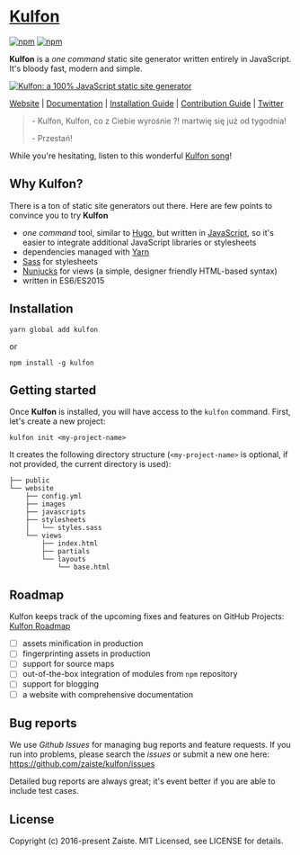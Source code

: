 # [Kulfon](https://kulfon.net)

[![npm](https://img.shields.io/npm/v/kulfon.svg)](https://www.npmjs.com/package/kulfon)
[![npm](https://img.shields.io/npm/dm/kulfon.svg)](https://www.npmjs.com/package/kulfon)

**Kulfon** is a *one command* static site generator written entirely in
JavaScript. It's bloody fast, modern and simple.

[![Kulfon: a 100% JavaScript static site generator](https://raw.githubusercontent.com/zaiste/kulfon/master/kulfon-static-site-logo.jpg)](https://kulfon.net)

[Website](https://kulfon.net) |
[Documentation](https://kulfon.net/overview/introduction/) |
[Installation Guide](https://kulfon.net/overview/installing/) |
[Contribution Guide](CONTRIBUTING.md) |
[Twitter](http://twitter.com/kufonapp)

> \- Kulfon, Kulfon, co z Ciebie wyrośnie ?! martwię się już od tygodnia!
>
> \- Przestań!

While you're hesitating, listen to this wonderful [Kulfon song][5]!

## Why Kulfon?

There is a ton of static site generators out there. Here are few points to
convince you to try **Kulfon**

* *one command* tool, similar to [Hugo][3], but written in [JavaScript][6], so it's
easier to integrate additional JavaScript libraries or stylesheets
* dependencies managed with [Yarn][4]
* [Sass][2] for stylesheets
* [Nunjucks][1] for views (a simple, designer friendly HTML-based syntax)
* written in ES6/ES2015

## Installation

    yarn global add kulfon

or

    npm install -g kulfon

## Getting started

Once **Kulfon** is installed, you will have access to the `kulfon` command.
First, let's create a new project:

    kulfon init <my-project-name>

It creates the following directory structure (`<my-project-name>` is optional,
if not provided, the current directory is used):

```
├── public
└── website
    ├── config.yml
    ├── images
    ├── javascripts
    ├── stylesheets
    │   └── styles.sass
    └── views
        ├── index.html
        ├── partials
        └── layouts
            └── base.html
```

## Roadmap

Kulfon keeps track of the upcoming fixes and features on GitHub Projects: [Kulfon Roadmap](https://github.com/zaiste/kulfon/projects/1)

- [ ] assets minification in production
- [ ] fingerprinting assets in production
- [ ] support for source maps
- [ ] out-of-the-box integration of modules from `npm` repository
- [ ] support for blogging
- [ ] a website with comprehensive documentation

## Bug reports

We use *Github Issues* for managing bug reports and feature requests. If you run
into problems, please search the *issues* or submit a new one here:
https://github.com/zaiste/kulfon/issues

Detailed bug reports are always great; it's event better if you are able to
include test cases.

## License

Copyright (c) 2016-present Zaiste. MIT Licensed, see LICENSE for details.

[1]: https://mozilla.github.io/nunjucks/
[2]: http://sass-lang.com/
[3]: https://gohugo.io/
[4]: https://yarnpkg.com/
[5]: https://www.youtube.com/watch?v=YnsfCcxMydU
[6]: https://en.wikipedia.org/wiki/JavaScript
